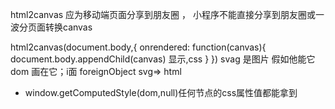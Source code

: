 html2canvas  应为移动端页面分享到朋友圈 ， 小程序不能直接分享到朋友圈或一波分页面转换canvas

 html2canvas(document.body,{
                    onrendered: function(canvas){
                        document.body.appendChild(canvas)
                        显示,css
                    }
                })
svag  是图片 
   假如他能它dom 画在它；i面
   foreignObject  svg=> html


- window.getComputedStyle(dom,null)任何节点的css属性值都能拿到